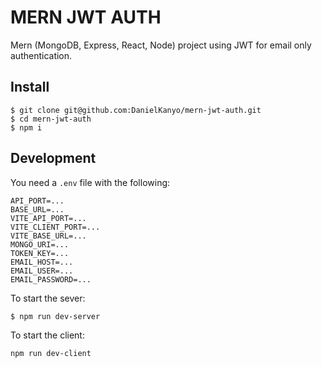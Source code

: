 # MERN JWT AUTH

Mern (MongoDB, Express, React, Node) project using JWT for email only authentication.

## Install

```
$ git clone git@github.com:DanielKanyo/mern-jwt-auth.git
$ cd mern-jwt-auth
$ npm i
```

## Development

You need a `.env` file with the following:
```
API_PORT=...
BASE_URL=...
VITE_API_PORT=...
VITE_CLIENT_PORT=...
VITE_BASE_URL=...
MONGO_URI=...
TOKEN_KEY=...
EMAIL_HOST=...
EMAIL_USER=...
EMAIL_PASSWORD=...
```

To start the sever:
```
$ npm run dev-server
```
To start the client:
```
npm run dev-client
```
